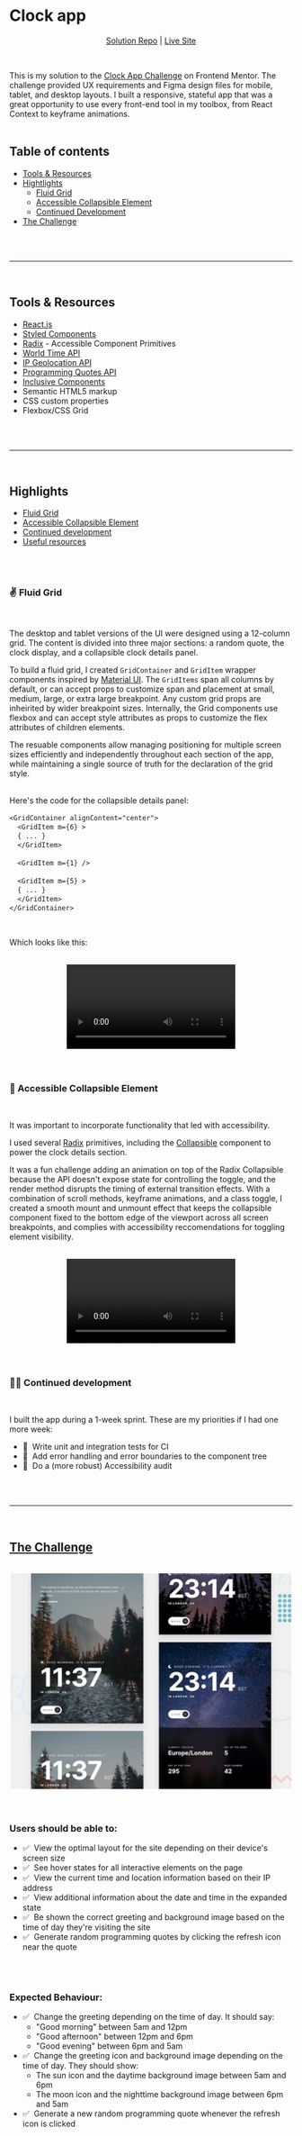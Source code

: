# Clock app

<div align='center'>

[Solution Repo](https://github.com/dj-drakos/fem-clock-app) | [Live Site](https://fem-clock-app-ten.vercel.app/)
</div>
<br>

This is my solution to the [Clock App Challenge](https://www.frontendmentor.io/challenges/clock-app-LMFaxFwrM) on Frontend Mentor. The challenge provided UX requirements and Figma design files for mobile, tablet, and desktop layouts. I built a responsive, stateful app that was a great opportunity to use every front-end tool in my toolbox, from React Context to keyframe animations.
<br>
<br>

## Table of contents
- [Tools & Resources](#tools--resources)
- [Hightlights](#highlights)
  - [Fluid Grid](#✌️-fluid-grid)
  - [Accessible Collapsible Element](#🙌-accessible-collapsible-element)
  - [Continued Development](#🧑‍🔬-continued-development)
- [The Challenge](#the-challenge)
<br>
<br>

---
<br>

## Tools & Resources
- [React.js](https://reactjs.org/)
- [Styled Components](https://styled-components.com/)
- [Radix](https://www.radix-ui.com/) - Accessible Component Primitives
- [World Time API](http://worldtimeapi.org/)
- [IP Geolocation API](https://getgeoapi.com//) 
- [Programming Quotes API](https://programming-quotes-api.herokuapp.com/) 
- [Inclusive Components](https://inclusive-components.design/)
- Semantic HTML5 markup
- CSS custom properties
- Flexbox/CSS Grid
<br>
<br>

---
<br>

## Highlights
  - [Fluid Grid](#✌️-fluid-grid)
  - [Accessible Collapsible Element](#🙌-accessible-collapsible-element)
  - [Continued development](#🧑‍🔬-continued-development)
  - [Useful resources](#useful-resources)
<br>
<br>

### ✌️ Fluid Grid
<br>

The desktop and tablet versions of the UI were designed using a 12-column grid. The content is divided into three major sections: a random quote, the clock display, and a collapsible clock details panel. <br>

To build a fluid grid, I created `GridContainer` and `GridItem` wrapper components inspired by [Material UI](https://mui.com/material-ui/react-grid/). The `GridItems` span all columns by default, or can accept props to customize span and placement at small, medium, large, or extra large breakpoint. Any custom grid props are inheirited by wider breakpoint sizes. Internally, the Grid components use flexbox and can accept style attributes as props to customize the flex attributes of children elements. 
<br>

The resuable components allow managing positioning for multiple screen sizes efficiently and independently throughout each section of the app, while maintaining a single source of truth for the declaration of the grid style. 
<br>
<br>

Here's the code for the collapsible details panel:
<br>

```
<GridContainer alignContent="center">
  <GridItem m={6} >
  { ... }
  </GridItem>

  <GridItem m={1} />
            
  <GridItem m={5} >
  { ... }
  </GridItem>
</GridContainer>
```
<br>

Which looks like this: 
<br>
<br>
<div align="center">
  <video src="./src/assets/readme/fluid_grid.mp4" controls='controls' style='max-width: 700px;'></video>
</div>
<br>
<br>


### 🙌 Accessible Collapsible Element
<br>

It was important to incorporate functionality that led with accessibility. 
<br>

I used several [Radix](https://www.radix-ui.com/) primitives, including the [Collapsible](https://www.radix-ui.com/docs/primitives/components/collapsible) component to power the clock details section. 
<br>

It was a fun challenge adding an animation on top of the Radix Collapsible because the API doesn't expose state for controlling the toggle, and the render method disrupts the timing of external transition effects. With a combination of scroll methods, keyframe animations, and a class toggle, I created a smooth mount and unmount effect that keeps the collapsible component fixed to the bottom edge of the viewport across all screen breakpoints, and complies with accessibility reccomendations for toggling element visibility. 
<br>
<br>

  <div align="center">
    <video src="./src/assets/readme/toggle_animation.mp4" controls='controls' style='max-width: 700px;'></video>
  </div>
<br>
<br>

### 🧑‍🔬 Continued development
<br>

I built the app during a 1-week sprint. These are my priorities if I had one more week:
- 🧪&nbsp; Write unit and integration tests for CI
- 🧪&nbsp; Add error handling and error boundaries to the component tree
- 🧪&nbsp; Do a (more robust) Accessibility audit
<br>
<br>

---
<br>

## [The Challenge](https://www.frontendmentor.io/challenges/clock-app-LMFaxFwrM)
<br>
  <div align="center">
    <img src="./src/assets/readme/challenge_screenshot.png" style="max-width: 500px;" />
  </div>
<br>
<br>

### Users should be able to:
- ✅&nbsp; View the optimal layout for the site depending on their device's screen size
- ✅&nbsp; See hover states for all interactive elements on the page
- ✅&nbsp; View the current time and location information based on their IP address
- ✅&nbsp; View additional information about the date and time in the expanded state
- ✅&nbsp; Be shown the correct greeting and background image based on the time of day they're visiting the site
- ✅&nbsp; Generate random programming quotes by clicking the refresh icon near the quote
<br>
<br>

### Expected Behaviour:
- ✅&nbsp; Change the greeting depending on the time of day. It should say:
  - "Good morning" between 5am and 12pm
  - "Good afternoon" between 12pm and 6pm
  - "Good evening" between 6pm and 5am
- ✅&nbsp; Change the greeting icon and background image depending on the time of day. They should show:
  - The sun icon and the daytime background image between 5am and 6pm
  - The moon icon and the nighttime background image between 6pm and 5am
- ✅&nbsp; Generate a new random programming quote whenever the refresh icon is clicked
<br>
<br>